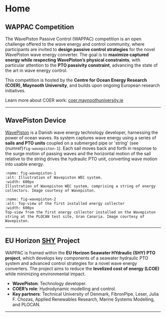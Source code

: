 
# Home

## WAPPAC Competition

The WavePiston Passive Control (WAPPAC) competition is an open challenge offered to the wave energy and control community, where participants are invited to **design passive control strategies** for the novel WavePiston wave energy converter.
The goal is to **maximize captured energy while respecting WavePiston’s physical constraints**, with particular attention to the **PTO passivity constraint**, advancing the state of the art in wave energy control.

This competition is hosted by the **Centre for Ocean Energy Research (COER), Maynooth University**, and builds upon ongoing European research initiatives.

Learn more about COER work: [coer.maynoothuniversity.ie](https://coer.maynoothuniversity.ie/)

---

## WavePiston Device

[WavePiston](https://wavepiston.dk/) is a Danish wave energy technology developer, harnessing the power of ocean waves. Its system captures wave energy using a series of **sails and PTO units** coupled on a submerged pipe or 'string' (see {numref}`fig-wavepiston-1`). Each sail moves back and forth in response to the surge motion of passing waves and the horizontal motion of the sail relative to the string drives the hydraulic PTO unit, converting wave motion into usable energy.

```{figure} _static/figures/WavePiston_device/Wavepiston_system_illustration_3.jpg
:name: fig-wavepiston-1
:alt: Illustration of Wavepiston WEC system.
:width: 600px
Illustration of Wavepiston WEC system, comprising a string of energy collectors. Image courtesy of Wavepiston.
```

```{figure} _static/figures/WavePiston_device/Topview_from_the_first_energy_collector_installed_on_the_Wavepiston_string.jpg
:name: fig-wavepiston-2
:alt: Top-view of the first installed energy collector
:width: 600px
Top-view from the first energy collector installed on the Wavepiston string at the PLOCAN test site, Gran Canaria. Image courtesy of Wavepiston.
```
---

## EU Horizon [SHY](https://shyproject.eu/) Project

WAPPAC is framed within the **EU Horizon Seawater HYdraulic (SHY) PTO project**, which develops key components of a seawater hydraulic PTO system and advanced control strategies for a novel wave energy converters.
The project aims to reduce the **levelized cost of energy (LCOE)** while minimizing environmental impact.

* **WavePiston**: Technology developer.
* **COER’s role**: Hydrodynamic modelling and control.
* **Key partners**: Technical University of Denmark, FibronPipe, Leser, Julia F. Chozas, Applied Renewables Research, Marine Systems Modelling, and PLOCAN.

---

[//]: # (## Quick Links)

[//]: # ()
[//]: # (* [Competition Overview]&#40;competition_overview.md&#41;)

[//]: # (* [WavePiston Model & Control Problem]&#40;model_control/index.md&#41;)

[//]: # (* [Using the Simulation Platform]&#40;simulation_platform/index.md&#41;)

[//]: # (* [Submission Guidelines]&#40;submission.md&#41;)

[//]: # (* [Resources]&#40;resources.md&#41;)

[//]: # (---)


